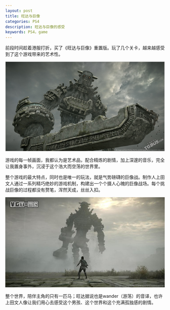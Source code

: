 ```yaml
---
layout: post
title: 旺达与巨像
categories: PS4
description: 旺达与巨像的感受
keywords: PS4，game
---
```


前段时间趁着港服打折，买了《旺达与巨像》重置版。玩了几个关卡，越来越感受到了这个游戏带来的艺术性。

![](/images/posts/wander_1.jpg)

游戏的每一帧画面，我都认为是艺术品，配合精炼的剧情，加上深邃的音乐，完全让我置身事外，沉浸于这个浩大而空荡的世界里。

整个游戏的最大特点，同时也是唯一的玩法，就是气势磅礴的巨像战。制作人上田文人通过一系列精巧绝妙的游戏机制，构建出一个个摄人心魄的巨像战场。每个挑战巨像的过程都没有赘笔，浑然天成，丝丝入扣。

![](/images/posts/wander_2.jpg)

整个世界，陪伴主角的只有一匹马；旺达据说也是wander（游荡）的音译，也许上田文人像让我们用心去感受这个男孩、这个世界和这个充满孤独感的剧情。